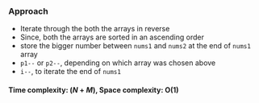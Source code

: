 ### Approach
* Iterate through the both the arrays in reverse
* Since, both the arrays are sorted in an ascending order
* store the bigger number between <code>nums1</code> and <code>nums2</code> at the end of <code>nums1</code> array
* <code>p1--</code> or <code>p2--</code>, depending on which array was chosen above
* <code>i--</code>, to iterate the end of <code>nums1</code>

#### Time complexity: ($N+M$), Space complexity: O(1)
